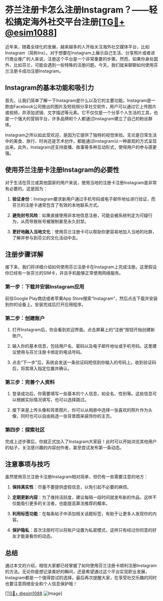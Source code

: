 # 芬兰注册卡怎么注册Instagram？——轻松搞定海外社交平台注册[[TG💪+ @esim1088](https://t.me/s/esim1088)]

近年来，随着全球化的发展，越来越多的人开始关注海外社交媒体平台，比如Instagram（简称Ins）。对于想要在Instagram上展示自己生活、分享照片或者进行商业推广的人来说，注册这个平台是一个非常重要的步骤。然而，如果你身处国外，比如芬兰，可能会遇到一些特殊的注册问题。今天，我们就来聊聊如何使用芬兰注册卡成功注册Instagram。

## Instagram的基本功能和吸引力

首先，让我们简单了解一下Instagram是什么以及它的主要功能。Instagram是一款由Facebook公司推出的图片及短视频分享社交软件，用户可以通过它上传图片或视频，并添加滤镜、文字描述等元素。它不仅仅是一个分享个人生活的工具，也是一个强大的营销平台，许多品牌和个人都通过Instagram建立了自己的粉丝群体。

Instagram之所以如此受欢迎，是因为它提供了独特的视觉体验。无论是日常生活中的美食、旅行、时尚还是艺术创作，都能通过Instagram以一种直观的方式呈现出来。此外，Instagram还支持直播、故事等多种互动形式，使得用户的参与感更强。

## 使用芬兰注册卡注册Instagram的必要性

对于生活在芬兰或其他国家的用户来说，使用当地的注册卡注册Instagram是非常有必要的。这是因为：

1. **验证身份**：Instagram要求新用户通过手机号码或电子邮件地址进行验证，而芬兰的注册卡通常包含了有效的本地联系方式。
   
2. **避免封号风险**：如果直接使用非本地信息注册，可能会被系统判定为可疑行为，从而导致账号被限制甚至永久封禁。

3. **更好地融入当地文化**：使用芬兰注册卡可以帮助你更容易地加入当地的社群，了解并参与到芬兰的文化活动中去。

## 注册步骤详解

接下来，我们将详细介绍如何使用芬兰注册卡在Instagram上完成注册。这里假设你已经有一张芬兰的SIM卡，并且手机能够正常使用网络服务。

### 第一步：下载并安装Instagram应用

前往Google Play商店或者苹果App Store搜索“Instagram”，然后点击下载并安装到你的设备上。安装完成后打开应用程序。

### 第二步：创建账户

1. 打开Instagram后，你会看到欢迎界面。点击屏幕上的“注册”按钮开始创建新账户。
   
2. 输入你的基本信息，包括用户名、密码以及电子邮件地址或手机号码。这里建议使用与芬兰注册卡绑定的电话号码。

3. 点击“下一步”后，系统会发送一条验证码短信到你输入的号码上。收到验证码后，将其填入指定位置并确认。

### 第三步：完善个人资料

1. 登录成功后，你需要填写一些基本的个人信息，如全名、性别等。这些信息可以根据实际情况填写，也可以选择跳过。

2. 接下来是上传头像和背景图片。你可以从相册中选择一张喜欢的照片作为头像，同时也可以自由挑选一张背景图来装饰你的主页。

### 第四步：探索社区

完成上述步骤后，你就正式加入了Instagram大家庭！此时可以开始浏览其他用户的帖子，关注感兴趣的内容创作者，甚至尝试发布第一条动态。

## 注意事项与技巧

虽然使用芬兰注册卡注册Instagram相对简单，但仍有一些需要注意的地方：

1. **保持真实性**：尽量不要提供虚假信息，以免引起不必要的麻烦。

2. **定期更新内容**：为了维持活跃度，建议每隔一段时间就发布新的作品，这样不仅能吸引更多的关注者，也能提高算法推荐的概率。

3. **利用标签功能**：在每条帖子中添加相关话题标签，有助于让更多人发现你的内容。

4. **保护隐私**：首次注册时可以将账户设置为私密模式，这样只有经过你同意的好友才能查看你的动态。

## 总结

通过本文的介绍，相信大家都已经掌握了如何使用芬兰注册卡顺利注册Instagram的方法。无论你是想记录美好的瞬间，还是希望通过这个平台实现职业发展，Instagram都是一个值得尝试的选择。最后再次提醒大家，在享受社交乐趣的同时也要注意网络安全和个人信息保护哦！

[[TG💪+ @esim1088](https://t.me/s/esim1088) ![Image](https://i.postimg.cc/4NQfJmqS/Snipaste-2025-05-13-00-14-12.png)]